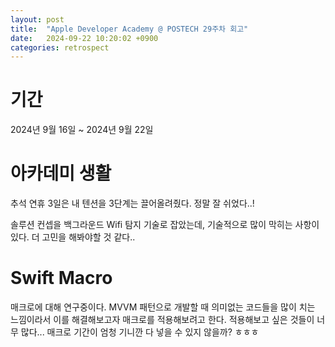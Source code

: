 ```yaml
---
layout: post
title:  "Apple Developer Academy @ POSTECH 29주차 회고"
date:   2024-09-22 10:20:02 +0900
categories: retrospect
---
```


# 기간
2024년 9월 16일 ~ 2024년 9월 22일

# 아카데미 생활
추석 연휴 3일은 내 텐션을 3단계는 끌어올려줬다. 정말 잘 쉬었다..!

솔루션 컨셉을 백그라운드 Wifi 탐지 기술로 잡았는데, 기술적으로 많이 막히는 사항이 있다. 더 고민을 해봐야할 것 같다..

# Swift Macro
매크로에 대해 연구중이다. MVVM 패턴으로 개발할 때 의미없는 코드들을 많이 치는 느낌이라서 이를 해결해보고자 매크로를 적용해보려고 한다. 적용해보고 싶은 것들이 너무 많다... 매크로 기간이 엄청 기니깐 다 넣을 수 있지 않을까? ㅎㅎㅎ